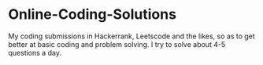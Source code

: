 # Online-Coding-Solutions

My coding submissions in Hackerrank, Leetscode and the likes, so as to get better at basic coding and problem solving.
I try to solve about 4-5 questions a day.
